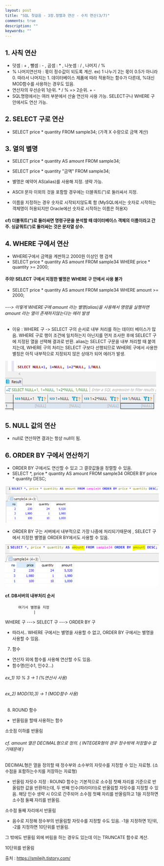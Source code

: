 ```yaml
---
layout: post
title: "SQL 첫걸음 - 3장.정렬과 연산 - 수치 연산(3/7)" 
comments: true
description: ""
keywords: ""
---
```


## 1. 사칙 연산
- 덧셈 : + , 뺄셈 : - , 곱셈 : * , 나눗셈 : / , 나머지 / %
- % 나머지연산자 : 몫이 정수값이 되도록 계산. ex) 1 나누기 2는 몫이 0.5가 아니라 0. 따라서 나머지는 1. 데이터베이스 제품에 따라 적용하는 함수가 다른데, %대신 MOD함수를 사용하는 경우도 있음.
- 연산자의 우선순위 1순위. * / % => 2순위. + - 
- SQL명령에서는 여러 부분에서 산술 연산자 사용 가능. SELECT구나 WHERE 구 안에서도 연산 가능.


## 2. SELECT 구로 연산
- SELECT price * quantity FROM sample34; (가격 X 수량으로 금액 계산)


## 3. 열의 별명 
- SELECT price * quantity AS amount FROM sample34;
- SELECT price * quantity "금액" FROM sample34; 

- 별명은 예약어 AS(alias)를 사용해 지정. 생략 가능. 
- ASCII 문자 이외의 것을 포함할 경우에는 더블쿼트(")로 둘러싸서 지정. 
- 이름을 지정하는 경우 숫자로 시작되지않도록 함 (MySQL에서는 숫자로 시작하는 객체명이 허용되지만 Oracle에선 숫자로 시작하는 이름은 허용X)

#### cf) 더블쿼트(")로 둘러싸면 명령구문을 분석할 때 데이터베이스 객체의 이름이라고 간주. 싱글쿼트(')로 둘러싸는 것은 문자열 상수. 


## 4. WHERE 구에서 연산 
- WHERE구에서 금액을 계싼하고 2000원 이상인 행 검색
- SELECT price * quantity AS amount FROM sample34 
  WHERE price * quantity >= 2000; 


#### 주의! SELECT 구에서 지정한 별명은 WHERE 구 안에서 사용 불가
- SELECT price * quantity AS amount FROM sample34 WHERE amount  >= 2000;  
###### ---> 이렇게 WHERE구에 amount 라는 별명(alias)을 사용해서 명령을 실행하면  amount 라는 열이 존재하지않는다는 에러 발생 

- 이유 : WHERE 구 -> SELECT 구의 순서로 내부 처리를 하는 데이터 베이스가 많음. WHERE 구로 행이 조건에 일치하는지 아닌지를 먼저 조사한 후에 SELECT 구에 지정된 열을 선택해 결과로 반환. alias는 SELECT 구문을 내부 처리할 때 붙여지는데, WHERE 구의 처리는 SELECT 구보다 선행되므로  WHERE 구에서 사용한 별칭은 아직 내부적으로 지정되지 않은 상태가 되어 에러가 발생. 

![997A2C405B861F6B0E](/images/sql_first_step/997A2C405B861F6B0E.png)

## 5. NULL 값의 연산
- null로 연산하면 결과는 항상 null이 됨.


## 6. ORDER BY 구에서 연산하기
- ORDER BY 구에서도 연산할 수 있고 그 결괏값들을 정렬할 수 있음.
- SELECT *, price * quantity AS amount FROM sample34 ORDER BY price * quantity DESC; 

![9914783B5B861F9A1C](/images/sql_first_step/9914783B5B861F9A1C.png)

- ORDER BY 구는 서버에서 내부적으로 가장 나중에 처리되기때문에 , SELECT 구에서 지정한 별명을 ORDER BY에서도 사용할 수 있음. 

![997103345B861FBA0D](/images/sql_first_step/997103345B861FBA0D.png)

#### cf. DB서버의 내부처리 순서

          여기서 별명을 지정
                 | 
WHERE 구 ---> SELECT 구 ---> ORDER BY 구

- 따라서.. WHERE 구에서는 별명을 사용할 수 없고, ORDER BY 구에서는 별명을 사용할 수 있음. 


7. 함수
- 연산자 외에 함수를 사용해 연산할 수도 있음.
- 함수명(인수1, 인수2...)
###### ex_1)  10 % 3 -> 1 (%연산사 사용)
###### ex_2)  MOD(10,3) -> 1 (MOD함수 사용) 


8. ROUND 함수
- 반올림을 할때 사용하는 함수 


소숫점 이하를 반올림

###### cf. amount 열은 DECIMAL형으로 정의. ( INTEGER형의 경우 정수밖에 저장할수 없기때문에 )
DECIMAL형은 열을 정의할 때 정수부와 소수부의 자릿수를 지정할 수 있는 자료형. (소수점을 포함하는수치를 저장하는 자료형)

- 반올림 자릿수 지정 : ROUND 함수는 기본적으로 소수점 첫째 자리를 기준으로 반올림한 값을 반환하는데, 두 번째 인수(파라미터)로 반올림할 자릿수를 지정할 수 있음.  해당 인수 생략 시 0으로 간주되어 소수점 첫째 자리를 반올림하고 1을 지정하면 소수점 둘째 자리를 반올림. 


소수점 둘째 자리에서 반올림

- 음수로 지정해 정수부의 반올림할 자릿수를 지정할 수도 있음. -1을 지정하면 1단위, -2를 지정하면 10단위를 반올림. 

그 밖에도 반올림 외에 버림을 하는 경우도 있는데 이는 TRUNCATE 함수로 계산.

10단위를 반올림


출처 : https://smilejh.tistory.com/